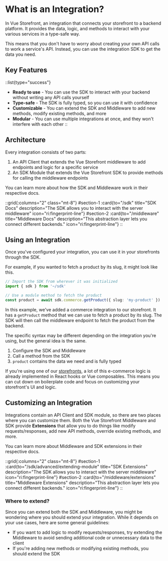 # What is an Integration?

In Vue Storefront, an integration that connects your storefront to a backend platform. It provides the data, logic, and methods to interact with your various services in a type-safe way.

This means that you don't have to worry about creating your own API calls to work a service's API. Instead, you can use the integration SDK to get the data you need.

## Key Features

::list{type="success"}
- **Ready to use** - You can use the SDK to interact with your backend without writing any API calls yourself
- **Type-safe** - The SDK is fully typed, so you can use it with confidence
- **Customizable** - You can extend the SDK and Middleware to add new methods, modify existing methods, and more
- **Modular** - You can use multiple integrations at once, and they won't interfere with each other
::

## Architecture

Every integration consists of two parts:

1. An API Client that extends the Vue Storefront middleware to add endpoints and logic for a specific service
2. An SDK Module that extends the Vue Storefront SDK to provide methods for calling the middleware endpoints

You can learn more about how the SDK and Middleware work in their respective docs.

::grid{:columns="2" class="mt-8"}
#section-1
:card{to="/sdk" title="SDK Docs" description="The SDK allows you to interact with the server middleware" icon="ri:fingerprint-line"}
#section-2
:card{to="/middleware" title="Middleware Docs" description="This abstraction layer lets you connect different backends." icon="ri:fingerprint-line"}
::

## Using an Integration

Once you've configured your integration, you can use it in your storefronts through the SDK.

For example, if you wanted to fetch a product by its slug, it might look like this. 

```ts
// Import the SDK from wherever it was initialized
import { sdk } from '~/sdk'

// Use a module method to fetch the product
const product = await sdk.commerce.getProduct({ slug: 'my-product' })
```

In this example, we've added a commerce integration to our storefront. It has a `getProduct` method that we can use to fetch a product by its slug. The SDK will then call the middleware endpoint to fetch the product from the backend.

The specific syntax may be different depending on the integration you're using, but the general idea is the same.

1. Configure the SDK and Middleware
2. Call a method from the SDK
3. `product` contains the data we need and is fully typed

If you're using one of our [storefronts](/storefronts), a lot of this e-commerce logic is already implemented in React hooks or Vue composables. This means you can cut down on boilerplate code and focus on customizing your storefront's UI and logic.

## Customizing an Integration

Integrations contain an API Client and SDK module, so there are two places where you can customize them. Both the Vue Storefront Middleware and SDK provide **Extensions** that allow you to do things like modify requests/responses, add new API methods, override existing methods, and more. 

You can learn more about Middleware and SDK extensions in their respective docs.

::grid{:columns="2" class="mt-8"}
#section-1
:card{to="/sdk/advanced/extending-module" title="SDK Extensions" description="The SDK allows you to interact with the server middleware" icon="ri:fingerprint-line"}
#section-2
:card{to="/middleware/extensions" title="Middleware Extensions" description="This abstraction layer lets you connect different backends." icon="ri:fingerprint-line"}
::

### Where to extend?

Since you can extend both the SDK and Middleware, you might be wondering where you should extend your integration. While it depends on your use cases, here are some general guidelines:

- If you want to add logic to modify requests/responses, try extending the Middleware to avoid sending additional code or unnecessary data to the client
- If you're adding new methods or modifying existing methods, you should extend the SDK

